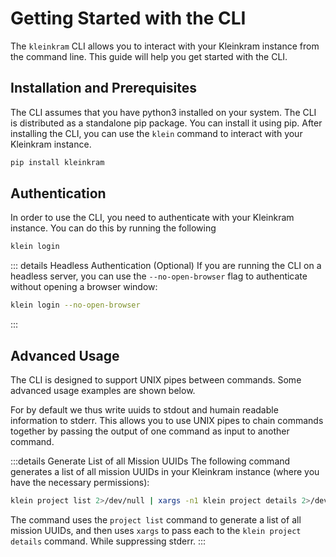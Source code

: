 # Getting Started with the CLI

The `kleinkram` CLI allows you to interact with your Kleinkram instance from the command line. This guide will help you
get started with the CLI.

## Installation and Prerequisites

The CLI assumes that you have python3 installed on your system. The CLI is distributed as a standalone pip package. You
can install it using pip. After installing the CLI, you can use the `klein` command to interact with your Kleinkram
instance.

```bash
pip install kleinkram
```

## Authentication

In order to use the CLI, you need to authenticate with your Kleinkram instance. You can do this by running the following

```bash
klein login
```

::: details Headless Authentication (Optional)
If you are running the CLI on a headless server, you can use the `--no-open-browser` flag to authenticate without
opening a browser window:

```bash
klein login --no-open-browser
```

:::

## Advanced Usage

The CLI is designed to support UNIX pipes between commands. Some advanced usage examples are shown below.

For by default we thus write uuids to stdout and humain readable information to stderr. This allows you to use UNIX
pipes to chain commands together by passing the output of one command as input to another command.

:::details Generate List of all Mission UUIDs
The following command generates a list of all mission UUIDs in your Kleinkram instance (where you have the necessary
permissions):

```bash
klein project list 2>/dev/null | xargs -n1 klein project details 2>/dev/null
```

The command uses the `project list` command to generate a list of all mission UUIDs, and then uses `xargs` to pass each
to the `klein project details` command. While suppressing stderr.
:::
